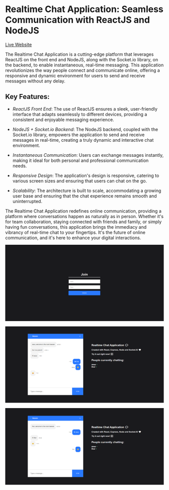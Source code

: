 Realtime Chat Application: Seamless Communication with ReactJS and NodeJS
=========================================================================  

[Live Website](https://utkarsh-react-chat-app.netlify.app/)  

The Realtime Chat Application is a cutting-edge platform that leverages ReactJS on the front end and NodeJS, along with the Socket.io library, on the backend, to enable instantaneous, real-time messaging. This application revolutionizes the way people connect and communicate online, offering a responsive and dynamic environment for users to send and receive messages without any delay.  

## Key Features:  

* *ReactJS Front End*: The use of ReactJS ensures a sleek, user-friendly interface that adapts seamlessly to different devices, providing a consistent and enjoyable messaging experience.  

* *NodeJS + Socket.io Backend*: The NodeJS backend, coupled with the Socket.io library, empowers the application to send and receive messages in real-time, creating a truly dynamic and interactive chat environment.  

* *Instantaneous Communication*: Users can exchange messages instantly, making it ideal for both personal and professional communication needs.  

* *Responsive Design*: The application's design is responsive, catering to various screen sizes and ensuring that users can chat on the go.  

* *Scalability*: The architecture is built to scale, accommodating a growing user base and ensuring that the chat experience remains smooth and uninterrupted.  

The Realtime Chat Application redefines online communication, providing a platform where conversations happen as naturally as in person. Whether it's for team collaboration, staying connected with friends and family, or simply having fun conversations, this application brings the immediacy and vibrancy of real-time chat to your fingertips. It's the future of online communication, and it's here to enhance your digital interactions.  

![Welcome Page](./src/assets/welcome_page.png)  

![Page 01](./src/assets/page_02.png)  

![Page 02](./src/assets/page_01.png)  
